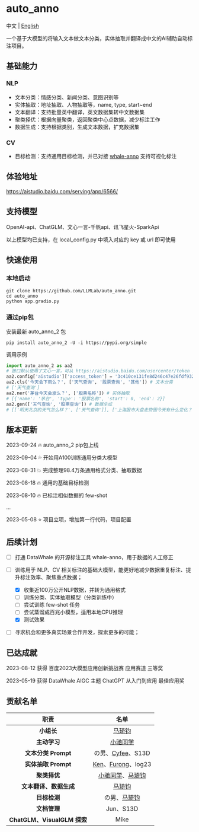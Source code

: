 # auto_anno

中文 | [English](README_en.md)

一个基于大模型的将输入文本做文本分类，实体抽取并翻译成中文的AI辅助自动标注项目。

## 基础能力

### NLP

- 文本分类：情感分类、新闻分类、意图识别等
- 实体抽取：地址抽取、人物抽取等，name, type, start~end
- 文本翻译：支持批量英中翻译，英文数据集转中文数据集
- 聚类择优：根据向量聚类，返回聚类中心点数据，减少标注工作
- 数据生成：支持根据类别，生成文本数据，扩充数据集

### CV

- 目标检测：支持通用目标检测，并已对接 [whale-anno](https://github.com/datawhalechina/whale-anno) 支持可视化标注

## 体验地址

https://aistudio.baidu.com/serving/app/6566/

## 支持模型

OpenAI-api、ChatGLM、文心一言-千帆api、讯飞星火-SparkApi

以上模型均已支持，在  local_config.py 中填入对应的 key 或 url 即可使用

## 快速使用

### 本地启动

```shell
git clone https://github.com/LLMLab/auto_anno.git
cd auto_anno
python app.gradio.py
```

### 通过pip包

安装最新 auto_anno_2 包

```shell
pip install auto_anno_2 -U -i https://pypi.org/simple
```

调用示例

```python
import auto_anno_2 as aa2
# 接口默认使用了文心一言，可从 https://aistudio.baidu.com/usercenter/token 免费获取100万token额度
aa2.config['aistudio']['access_token'] = '3c410ce131fe8d246c47e26fdf932cfd44e95aa8'
aa2.cls('今天会下雨么？', ['天气查询', '股票查询', '其他']) # 文本分类
# ['天气查询']
aa2.ner('茅台今天会涨么？', ['股票名称']) # 实体抽取
# [{'name': '茅台', 'type': '股票名称', 'start': 0, 'end': 2}]
aa2.gen(['天气查询', '股票查询']) # 数据生成
# [['明天北京的天气怎么样？', ['天气查询']], ['上海股市大盘走势图今天有什么变化？', ['股票查询']], ['最近一段时间天气是晴朗还是多云？', ['天气查询']], ['美国股市纳斯达克指数现在的行情如何？', ['股票查询']], ['未来一周广州的天气预报已经发布了吗？', ['天气查询']], ['阿里巴巴的股票价格涨了还是跌了？', ['股票查询']], ['明天上海的气温会降到零下五度吗？', ['天气查询']], ['腾讯控股的股票可以买还是应该卖？', ['股票查询']], ['下周武汉的天气预报是否有雨？', ['天气查询']], ['苹果公司的股票收益在过去一年中如何？', ['股票查询']]]

```

## 版本更新

2023-09-24 🔥 auto_anno_2 pip包上线

2023-09-04 💦 开始用A100训练通用分类大模型

2023-08-31 💥 完成整理98.4万条通用格式分类、抽取数据

2023-08-18 🔥 通用的基础目标检测

2023-08-10 🔥 已标注相似数据的 few-shot

...

2023-05-08 ⭐ 项目立项，增加第一行代码，项目配置

## 后续计划

* [ ] 打通 DataWhale 的开源标注工具 whale-anno，用于数据的人工修正
* [ ] 训练用于 NLP、CV 相关标注的基础大模型，能更好地减少数据重复标注、提升标注效率、聚焦重点数据；

  * [X] 收集近100万公开NLP数据，并转为通用格式
  * [ ] 训练分类、实体抽取模型（分类训练中）
  * [ ] 尝试训练 few-shot 任务
  * [ ] 尝试蒸馏成百兆小模型，适用本地CPU推理
  * [X] 测试效果
* [ ] 寻求机会和更多真实场景合作开发，探索更多的可能；

## 已达成就

2023-08-12 获得 百度2023大模型应用创新挑战赛 应用赛道 三等奖

2023-05-19 获得 DataWhale AIGC 主题 ChatGPT 从入门到应用 最佳应用奖

## 贡献名单

|               职责               |                                     名单                                     |
| :-------------------------------: | :--------------------------------------------------------------------------: |
|         **小组长**         |                     [马琦钧](https://github.com/Skypow2012)                     |
|        **主动学习**        |                      [小驰同学](https://github.com/zsc19)                      |
|     **文本分类 Prompt**     |                  の男、[Cyfee](https://github.com/Cyfee)、S13D                  |
|     **实体抽取 Prompt**     | [Ken](https://github.com/C0dem0nk3y)、[Furong](https://github.com/momo4826)、log23 |
|        **聚类择优**        |   [小驰同学](https://github.com/zsc19)、[马琦钧](https://github.com/Skypow2012)   |
|   **文本翻译、数据生成**   |                     [马琦钧](https://github.com/Skypow2012)                     |
|        **目标检测**        |                  の男、[马琦钧](https://github.com/Skypow2012)                  |
|        **文档管理**        |                                  Jun、S13D                                  |
| **ChatGLM、VisualGLM 探索** |                                     Mike                                     |
